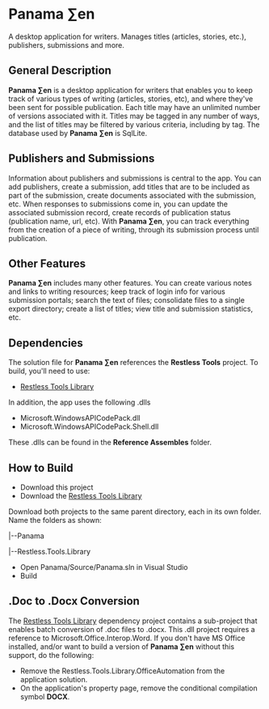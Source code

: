 # Panama ∑en
A desktop application for writers. Manages titles (articles, stories, etc.), publishers, submissions and more. 

## General Description
**Panama ∑en** is a desktop application for writers that enables you to keep track of various types of writing (articles, stories, etc), 
and where they've been sent for possible publication. Each title may have an unlimited number of versions associated with it. Titles may be tagged in any number of ways, 
and the list of titles may be filtered by various criteria, including by tag. The database used by **Panama ∑en** is SqlLite.

## Publishers and Submissions
Information about publishers and submissions is central to the app. You can add publishers, create a submission, add titles that are to be included as part of the submission, 
create documents associated with the submission, etc. When responses to submissions come in, you can update the associated submission record, 
create records of publication status (publication name, url, etc). With **Panama ∑en**, you can track everything from the creation of a piece of writing,
through its submission process until publication.

## Other Features
**Panama ∑en** includes many other features. You can create various notes and links to writing resources; keep track of login info for various submission portals; 
search the text of files; consolidate files to a single export directory; create a list of titles; view title and submission statistics, etc.

## Dependencies
The solution file for **Panama ∑en** references the **Restless Tools** project. To build, you'll need to use:

- [Restless Tools Library](https://github.com/victor-david/restless-tools)

In addition, the app uses the following .dlls

- Microsoft.WindowsAPICodePack.dll
- Microsoft.WindowsAPICodePack.Shell.dll

These .dlls can be found in the **Reference Assembles** folder.

## How to Build
- Download this project
- Download the [Restless Tools Library](https://github.com/victor-david/restless-tools)

Download both projects to the same parent directory, each in its own folder. Name the folders as shown:

|--Panama

|--Restless.Tools.Library

- Open Panama/Source/Panama.sln in Visual Studio
- Build

## .Doc to .Docx Conversion
The [Restless Tools Library](https://github.com/victor-david/restless-tools) dependency project contains a sub-project that enables batch conversion
of .doc files to .docx. This .dll project requires a reference to Microsoft.Office.Interop.Word. If you don't have MS Office installed, and/or want to build 
a version of **Panama ∑en** without this support, do the following:

- Remove the Restless.Tools.Library.OfficeAutomation from the application solution.
- On the application's property page, remove the conditional compilation symbol **DOCX**.